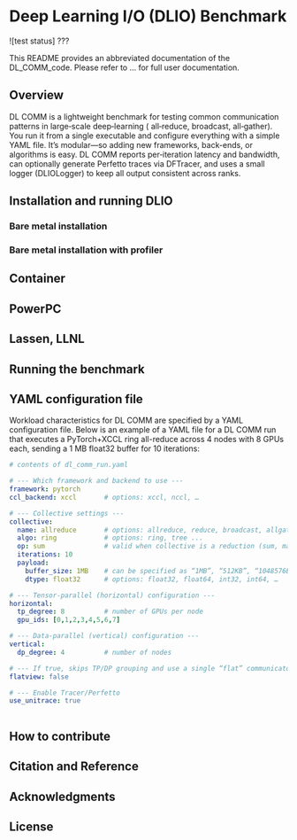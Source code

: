 # Deep Learning I/O (DLIO) Benchmark
![test status] ???

This README provides an abbreviated documentation of the DL_COMM_code. Please refer to ... for full user documentation. 


## Overview

DL COMM is a lightweight benchmark for testing common communication patterns in large‐scale deep‐learning ( all‐reduce, broadcast, all‐gather). You run it from a single executable and configure everything with a simple YAML file. It’s modular—so adding new frameworks, back-ends, or algorithms is easy. DL COMM reports per‐iteration latency and bandwidth, can optionally generate Perfetto traces via DFTracer, and uses a small logger (DLIOLogger) to keep all output consistent across ranks.

## Installation and running DLIO
### Bare metal installation 


### Bare metal installation with profiler



## Container

## PowerPC


## Lassen, LLNL



## Running the benchmark
 


## YAML configuration file 
 

Workload characteristics for DL COMM are specified by a YAML configuration file. Below is an example of a YAML file for a DL COMM run that executes a PyTorch+XCCL ring all-reduce across 4 nodes with 8 GPUs each, sending a 1 MB float32 buffer for 10 iterations:

```yaml
# contents of dl_comm_run.yaml

# --- Which framework and backend to use ---
framework: pytorch
ccl_backend: xccl       # options: xccl, nccl, …

# --- Collective settings ---
collective:
  name: allreduce       # options: allreduce, reduce, broadcast, allgather, …
  algo: ring            # options: ring, tree ...
  op: sum               # valid when collective is a reduction (sum, max, min, prod)
  iterations: 10
  payload:
    buffer_size: 1MB    # can be specified as “1MB”, “512KB”, “1048576B”, etc.
    dtype: float32      # options: float32, float64, int32, int64, …

# --- Tensor-parallel (horizontal) configuration ---
horizontal:
  tp_degree: 8          # number of GPUs per node
  gpu_ids: [0,1,2,3,4,5,6,7]

# --- Data-parallel (vertical) configuration ---
vertical:
  dp_degree: 4          # number of nodes

# --- If true, skips TP/DP grouping and use a single “flat” communicator 
flatview: false

# --- Enable Tracer/Perfetto 
use_unitrace: true



```



## How to contribute 

## Citation and Reference



## Acknowledgments

## License
